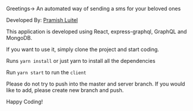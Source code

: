 Greetings-> An automated way of sending a sms for your beloved ones

Developed By: [Pramish Luitel](https://pramishluitel.netlify.com)

This application is developed using React, express-graphql, GraphQL and MongoDB.

If you want to use it, simply clone the project and start coding.

Runs `yarn install` or just yarn to install all the dependencies

Run `yarn start` to run the `client`

Please do not try to push into the master and server branch. If you would like to add, please create new branch and push.

Happy Coding!
